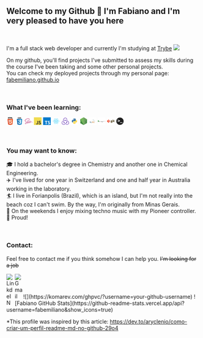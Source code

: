## Welcome to my Github 👋 I'm Fabiano and I'm very pleased to have you here
<br/>

I'm a full stack web developer and currently I'm studying at [Trybe](https://www.betrybe.com/) <code><img height="20" src="https://pbs.twimg.com/profile_images/1159803972007399424/ZjoZA8iH_400x400.png"></code>

On my github, you'll find projects I've submitted to assess my skills during the course I've been taking and some other personal projects.  
You can check my deployed projects through my personal page: <a target="_blank" href="https://fabemiliano.github.io">fabemiliano.github.io</a>

<br/>

### What I've been learning:

<code><img height="20" src="https://raw.githubusercontent.com/github/explore/80688e429a7d4ef2fca1e82350fe8e3517d3494d/topics/html/html.png" alt="html"></code>
<code><img height="20" src="https://raw.githubusercontent.com/github/explore/80688e429a7d4ef2fca1e82350fe8e3517d3494d/topics/css/css.png" alt="css"></code>
<code><img height="20" src="https://raw.githubusercontent.com/github/explore/80688e429a7d4ef2fca1e82350fe8e3517d3494d/topics/sass/sass.png" alt="sass"></code>
<code><img height="20" src="https://raw.githubusercontent.com/github/explore/80688e429a7d4ef2fca1e82350fe8e3517d3494d/topics/javascript/javascript.png" alt="JavaScript"></code>
<code><img height="20" src="https://raw.githubusercontent.com/github/explore/80688e429a7d4ef2fca1e82350fe8e3517d3494d/topics/typescript/typescript.png" alt="TypeScript"></code>
<code><img height="20" src="https://raw.githubusercontent.com/github/explore/80688e429a7d4ef2fca1e82350fe8e3517d3494d/topics/react/react.png" alt="React"></code>
<code><img height="20" src="https://raw.githubusercontent.com/github/explore/80688e429a7d4ef2fca1e82350fe8e3517d3494d/topics/redux/redux.png" alt="Redux"></code>
<code><img height="20" src="https://raw.githubusercontent.com/github/explore/80688e429a7d4ef2fca1e82350fe8e3517d3494d/topics/python/python.png" alt="Python"></code>
<code><img height="20" src="https://raw.githubusercontent.com/github/explore/80688e429a7d4ef2fca1e82350fe8e3517d3494d/topics/nodejs/nodejs.png" alt="Node"></code>
<code><img height="20" src="https://raw.githubusercontent.com/github/explore/80688e429a7d4ef2fca1e82350fe8e3517d3494d/topics/mysql/mysql.png" alt="MySQL"></code>
<code><img height="20" src="https://raw.githubusercontent.com/github/explore/80688e429a7d4ef2fca1e82350fe8e3517d3494d/topics/mongodb/mongodb.png" alt="MongoDB"></code>
<code><img height="20" src="https://raw.githubusercontent.com/github/explore/80688e429a7d4ef2fca1e82350fe8e3517d3494d/topics/git/git.png" alt="Git"></code>
<code><img height="20" src="https://raw.githubusercontent.com/github/explore/80688e429a7d4ef2fca1e82350fe8e3517d3494d/topics/terminal/terminal.png" alt="Terminal"></code>


<br/>

### You may want to know:

:mortar_board: I hold a bachelor's degree in Chemistry and another one in Chemical Engineering.  
:airplane: I've lived for one year in Switzerland and one and half year in Australia working in the laboratory.  
:surfer: I live in Forianpolis (Brazil), which is an island, but I'm not really into the beach coz I can't swim. By the way, I'm originally from Minas Gerais.  
:musical_note: On the weekends I enjoy mixing techno music with my Pioneer controller.  
:rainbow: Proud! 

<br/>

### Contact:
Feel free to contact me if you think somehow I can help you.  ~~I'm looking for a job~~

<a target="_blank" href="https://www.linkedin.com/in/fabemiliano/">
  <img align="left" alt="LinkdeIN" width="22px" src="https://cdn.jsdelivr.net/npm/simple-icons@v3/icons/linkedin.svg" />
</a>
<a target="_blank" href="mailto:fab.emiliano@gmail.com">
  <img align="left" alt="Gmail" width="22px" src="https://cdn.jsdelivr.net/npm/simple-icons@v3/icons/gmail.svg" />
</a>
</code>  
<br/>
<br/>
<br/>
![](https://komarev.com/ghpvc/?username=your-github-username)
![Fabiano GitHub Stats](https://github-readme-stats.vercel.app/api?username=fabemiliano&show_icons=true)
  
*This profile was inspired by this article: https://dev.to/aryclenio/como-criar-um-perfil-readme-md-no-github-29o4


<!--
**fabemiliano/fabemiliano** is a ✨ _special_ ✨ repository because its `README.md` (this file) appears on your GitHub profile.

